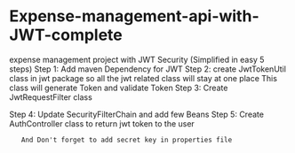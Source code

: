 # Expense-management-api-with-JWT-complete
expense management project with JWT Security (Simplified in easy 5 steps) 
   Step 1: Add maven Dependency for JWT
   Step 2: create JwtTokenUtil class in jwt package so all the jwt related class will stay at one place
               This class will generate Token and validate Token
   Step 3: Create JwtRequestFilter class

   Step 4: Update SecurityFilterChain and add few Beans
   Step 5: Create AuthController class to return jwt token to the user

       And Don't forget to add secret key in properties file



